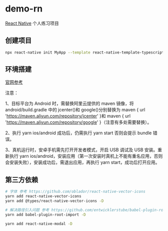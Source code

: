 # demo-rn

[React Native](https://reactnative.cn/docs/getting-started) 个人练习项目

## 创建项目

```bash
npx react-native init MyApp --template react-native-template-typescript
```

## 环境搭建

[官网参考](https://reactnative.cn/docs/getting-started)

注意：

1、目标平台为 Android 时，需替换阿里云提供的 maven 镜像，将 android/build.gradle 中的 jcenter()和 google()分别替换为 maven { url 'https://maven.aliyun.com/repository/jcenter' }和 maven { url 'https://maven.aliyun.com/repository/google' }（注意有多处需要替换）。

2、执行 yarn ios/android 成功后，仍需执行 yarn start 否则会提示 bundle 错误。

3、真机运行时，安卓手机需先打开开发者模式，开启 USB 调试及 USB 安装。重新执行 yarn ios/android，安装应用（第一次安装时真机上不能有重名应用，否则会安装失败），安装成功后，需退出应用，再执行 yarn start，成功后打开应用。

## 第三方依赖

```bash
# 字体 参考 https://github.com/oblador/react-native-vector-icons
yarn add react-native-vector-icons
yarn add @types/react-native-vector-icons -D

# 解决路径引入问题 参考 https://github.com/entwicklerstube/babel-plugin-root-import
yarn add babel-plugin-root-import -D

yarn add react-native-modal -D
```
